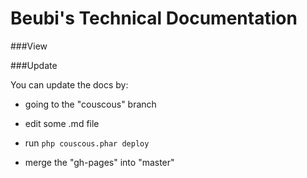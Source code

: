 # Beubi's Technical Documentation

###View 

[](beubi.bitbucket.org)

###Update

You can update the docs by:

* going to the "couscous" branch

* edit some .md file

* run ```php couscous.phar deploy```

* merge the "gh-pages" into "master"

